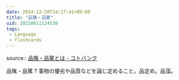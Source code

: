 ```yaml
---
date: 2024-12-20T14:17:41+09:00
title: "品隲・品騭"
uid: 20220611124530
tags:
 - Language
 - flashcards
---
```


source:: [品隲・品騭とは - コトバンク](https://kotobank.jp/word/%E5%93%81%E9%9A%B2%E3%83%BB%E5%93%81%E9%A8%AD-370151)

品隲・品騭
?
事物の優劣や品質などを論じ定めること。品定め。品藻。
<!--SR:!2022-08-11,42,270-->